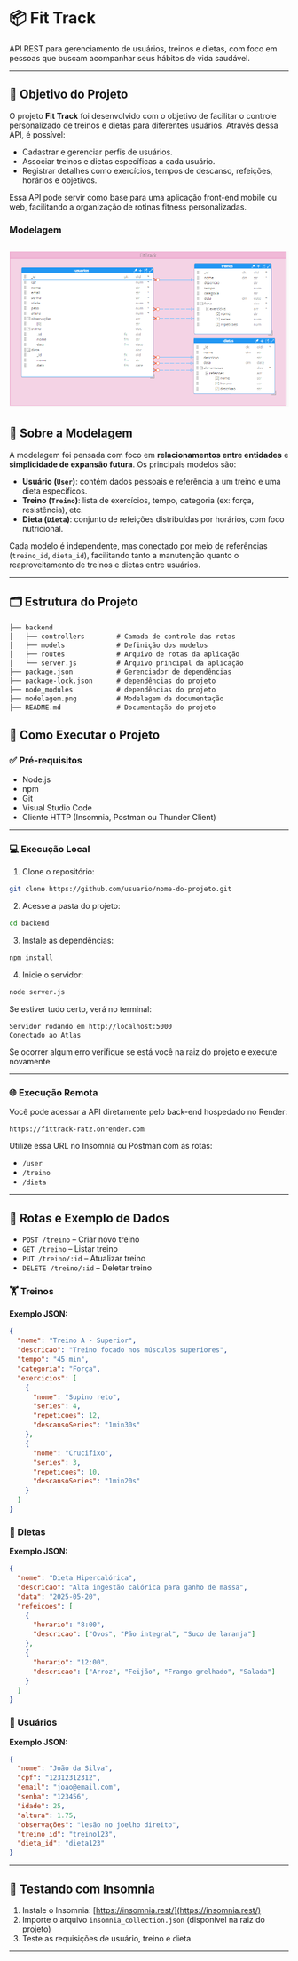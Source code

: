
# 📦 Fit Track

API REST para gerenciamento de usuários, treinos e dietas, com foco em pessoas que buscam acompanhar seus hábitos de vida saudável.

---

## 🎯 Objetivo do Projeto

O projeto **Fit Track** foi desenvolvido com o objetivo de facilitar o controle personalizado de treinos e dietas para diferentes usuários. Através dessa API, é possível:

- Cadastrar e gerenciar perfis de usuários.
- Associar treinos e dietas específicas a cada usuário.
- Registrar detalhes como exercícios, tempos de descanso, refeições, horários e objetivos.

Essa API pode servir como base para uma aplicação front-end mobile ou web, facilitando a organização de rotinas fitness personalizadas.
### Modelagem

## ![modelagem](./assest/modelagem.png)



## 🧠 Sobre a Modelagem

A modelagem foi pensada com foco em **relacionamentos entre entidades** e **simplicidade de expansão futura**. Os principais modelos são:

- **Usuário (`User`)**: contém dados pessoais e referência a um treino e uma dieta específicos.
- **Treino (`Treino`)**: lista de exercícios, tempo, categoria (ex: força, resistência), etc.
- **Dieta (`Dieta`)**: conjunto de refeições distribuídas por horários, com foco nutricional.

Cada modelo é independente, mas conectado por meio de referências (`treino_id`, `dieta_id`), facilitando tanto a manutenção quanto o reaproveitamento de treinos e dietas entre usuários.

---

## 🗂 Estrutura do Projeto

```
├── backend
│   ├── controllers        # Camada de controle das rotas
│   ├── models             # Definição dos modelos
│   ├── routes             # Arquivo de rotas da aplicação
│   └── server.js          # Arquivo principal da aplicação
├── package.json           # Gerenciador de dependências
├── package-lock.json      # dependências do projeto
├── node_modules           # dependências do projeto
├── modelagem.png          # Modelagem da documentação
├── README.md              # Documentação do projeto

```
## 🔗 Como Executar o Projeto

### ✅ Pré-requisitos

- Node.js
- npm
- Git
- Visual Studio Code
- Cliente HTTP (Insomnia, Postman ou Thunder Client)

---

### 💻 Execução Local

1. Clone o repositório:
```bash
git clone https://github.com/usuario/nome-do-projeto.git
```

2. Acesse a pasta do projeto:
```bash
cd backend
```

3. Instale as dependências:
```bash
npm install
```

4. Inicie o servidor:
```bash
node server.js
```

Se estiver tudo certo, verá no terminal:
```
Servidor rodando em http://localhost:5000
Conectado ao Atlas
```
Se ocorrer algum erro verifique se está você na raiz do projeto e execute novamente

---

### 🌐 Execução Remota

Você pode acessar a API diretamente pelo back-end hospedado no Render:

```
https://fittrack-ratz.onrender.com
```

Utilize essa URL no Insomnia ou Postman com as rotas:
- `/user`
- `/treino`
- `/dieta`


---

## 🔁 Rotas e Exemplo de Dados
- `POST /treino` – Criar novo treino
- `GET /treino` – Listar treino
- `PUT /treino/:id` – Atualizar treino
- `DELETE /treino/:id` – Deletar treino

### 🏋️ Treinos

**Exemplo JSON:**
```json
{
  "nome": "Treino A - Superior",
  "descricao": "Treino focado nos músculos superiores",
  "tempo": "45 min",
  "categoria": "Força",
  "exercicios": [
    {
      "nome": "Supino reto",
      "series": 4,
      "repeticoes": 12,
      "descansoSeries": "1min30s"
    },
    {
      "nome": "Crucifixo",
      "series": 3,
      "repeticoes": 10,
      "descansoSeries": "1min20s"
    }
  ]
}
```

### 🥗 Dietas

**Exemplo JSON:**
```json
{
  "nome": "Dieta Hipercalórica",
  "descricao": "Alta ingestão calórica para ganho de massa",
  "data": "2025-05-20",
  "refeicoes": [
    {
      "horario": "8:00",
      "descricao": ["Ovos", "Pão integral", "Suco de laranja"]
    },
    {
      "horario": "12:00",
      "descricao": ["Arroz", "Feijão", "Frango grelhado", "Salada"]
    }
  ]
}
```
### 👤 Usuários
**Exemplo JSON:**
```json
{
  "nome": "João da Silva",
  "cpf": "12312312312",
  "email": "joao@email.com",
  "senha": "123456",
  "idade": 25,
  "altura": 1.75,
  "observações": "lesão no joelho direito",
  "treino_id": "treino123",
  "dieta_id": "dieta123"
}
```



---

## 🧪 Testando com Insomnia

1. Instale o Insomnia: [https://insomnia.rest/](https://insomnia.rest/)
2. Importe o arquivo `insomnia_collection.json` (disponível na raiz do projeto)
3. Teste as requisições de usuário, treino e dieta

---
